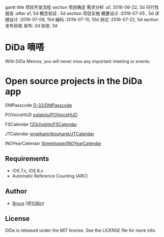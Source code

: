 gantt
title 项目开发流程
section 项目确定
需求分析       :a1, 2016-06-22, 3d
可行性报告     :after a1, 5d
概念验证       : 5d
section 项目实施
概要设计      :2016-07-05  , 5d
详细设计      :2016-07-08, 10d
编码          :2016-07-15, 10d
测试          :2016-07-22, 5d
section 发布验收
发布: 2d
验收: 3d

# DiDa 嘀嗒
With DiDa Memos, you will never miss any important meeting or events.

# Open source projects in the DiDa app
DMPasscode [D-32/DMPasscode](https://github.com/D-32/DMPasscode)

POVoiceHUD [polatolu/POVoiceHUD](https://github.com/polatolu/POVoiceHUD)

FSCalendar [f33chobits/FSCalendar](https://github.com/f33chobits/FSCalendar)

JTCalendar [jonathantribouharet/JTCalendar](https://github.com/jonathantribouharet/JTCalendar)

INOYearCalendar [Streetmage/INOYearCalendar](https://github.com/Streetmage/INOYearCalendar)

## Requirements

- iOS 7.x, iOS 8.x
- Automatic Reference Counting (ARC)

## Author

- [Bruce](https://github.com/bruceoio) ([@YiiBin](https://twitter.com/YiiBin))

## License

DiDa is released under the MIT license. See the LICENSE file for more info.

